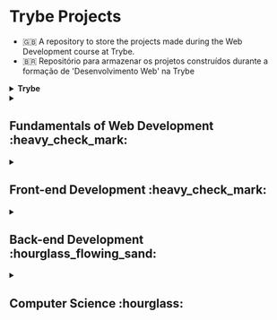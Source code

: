 # Trybe Projects
- 🇬🇧 A repository to store the projects made during the Web Development course at Trybe.
- 🇧🇷 Repositório para armazenar os projetos construídos durante a formação de 'Desenvolvimento Web' na Trybe

<details>
<summary><strong>Trybe</strong></summary>
<ul>
<li>
🇬🇧 "Trybe is a technology school that has a genuine commitment to the professional success of its students. There are more than 1.500 hours of training that covers fundamentals of web development, Front-end, Back-end, computer science, agile methodologies and soft skills."
</li>
<li>
🇧🇷 "A Trybe é uma escola de tecnologia que tem comprometimento genuíno com o sucesso profissional das pessoas estudantes. São mais de 1.500 horas de formação que aborda fundamentos de desenvolvimento web, Front-end, Back-end, ciência da computação, metodologias ágeis e habilidades comportamentais."
</li>
</ul>
</details>

<details>
<summary><h2>Fundamentals of Web Development  :heavy_check_mark: </h2></summary>

#### Unit 01: Unix & Bash
- Unix & Bash - Part 1
- Unix & Bash - Part 2
 
#### Unit 02: Git, GitHub, and Internet
- Git & GitHub - What they are and what they are used for
- Git & GitHub - Understanding the commands
- Internet - Understanding how it works
 
 #### Unit 03: Introduction to HTML e CSS
- HTML & CSS - Page stucture
- HTML & CSS - First steps with CSS
- HTML & CSS - Selectors and positioning
- Semantic HTML
- ☑️ **Project - Lessons Learned** :heavy_check_mark:

 #### Unit 04: Introduction to JavaScript
- JavaScript - First steps
- JavaScript - Array and For loop
- JavaScript - Programming Logic and Algorithms
- JavaScript - Objects and Functions
- ☑️ **Project - Playground Functions** :heavy_check_mark:

#### Unit 05: JavaScript - DOM, Events and Web Storage
- JavaScript - DOM and selectors
- JavaScript - Working with elements
- JavaScript - Events
- JavaScript - Web Storage
- ☑️ **Project - Pixels Art** :heavy_check_mark:
- ☑️ **Project - To-do List** :heavy_check_mark:
 
#### Unit 06: HTML & CSS: Forms, Flexbox, and Responsiveness
- HTML & CSS - Forms
- JavaScript Libraries and CSS Frameworks
- Introduction - Flexbox CSS
- Flexbox CSS - Part 1
- Flexbox CSS - Part 2
- CSS Responsive - Mobile First
- ☑️ **Project - Trybewarts** :heavy_check_mark:
  
#### Unit 07: Introduction to JavaScript ES6 and Unit Tests
- JavaScript ES6 - let, const, arrow functions, and template literals
- JavaScript ES6 - Exception flow and Objetcs
- First steps with Jest
- ☑️ **Project - JavaScript ES6 Unit Tests** :heavy_check_mark:

#### Unit 08: JavaScript ES6 Higher-Order Functions
- JavaScript ES6 - Introduction to Higher-Order Functions
- JavaScript ES6 - Higher-Order Functions - forEach, find, some, every, sort
- JavaScript ES6 - Higher-Order Functions - map e filter
- JavaScript ES6 - Higher-Order Functions - reduce
- JavaScript ES6 - spread operator, rest parameter, destructuring and more
- ☑️ **Project - Zoo functions** :heavy_check_mark:
</details>

<details>
<summary><h2>Front-end Development :heavy_check_mark: </h2></summary>

#### Unit 09: JavaScript and Asynchronous Tests
 <br> 
 ☑️ 09.01 - Introduction to Front-end development - Part 1
 <div>
 ☑️ 09.01 - Asynchronous JavaScript and Callbacks - Part 2
 <div>
 ☑️ 09.02 - Asynchronous JavaScript - Fetch API, and async/await
 <div>
 ☑️ 09.03 - Jest - Asynchronous Tests
 <div>
 ☑️ 09.04 - Project - Shopping Cart - Grade: 🥇
 </br>

 - Unit 10: Introduction to React
 <br> 
 ☑️ 10.01 - Introdução - React
 <div>
 ☑️ 10.01 - 'Hello, world!' no React!
 <div>
 ☑️ 10.02 - Componentes React
 <div>
 ☑️ 10.03 - Project - Sistema Solar - Grade: 🥇
 </br>
  
 - Unit 11: Components with State, Events, and Forms with React
 <br> 
 ☑️ 11.01 - Components with state and events
 <div>
 ☑️ 11.02 - Forms with React
 <div>
 ☑️ 11.03  - Project - Tryunfo - Grade: 🥇
 </br>
  
 - Unit 12: Components Lifecycle and React Router</h2>
 <br> 
 ☑️ 12.01 - Components Lifecycle
 <div>
 ☑️ 12.02 - React Router
 <div>
 ☑️ 12.03 - Project - TrybeTunes - Grade: 🥇
 </br>
  
 - Unit 13: Agile Methodologies
 <br> 
 ☑️ 13.01 - Agile Methodologies
 <div>
 ☑️ 13.02 - Project - Front-end Online Store - Grade: 🥇
 </br>
 
 - Unit 14: Automated testing with React Testing Library
 <br> 
 ☑️ 14.01 - RTL - First Steps
 <div>
 ☑️ 14.02 - RTL - Mocks and Inputs
 <div>
 ☑️ 14.03 - RTL - Testing React Router
 <div>
  14.04 - Project - Tests with React - Grade: 
 </br>
  
 - Unit 15: State management with Redux
 <br> 
 15.01 - Introduction to Redux - the global application state
 <div>
 15.02 - Using Redux with React
 <div>
 15.03 - Using Redux with React - Practice - RTL - Testing React Router
 <div>
 15.04 - Using Redux with React - Asynchronous Actions
 <div>
 15.05 - Tests with React-Redux
 <div>
 15.06 - Project - Trybe Wallet - Grade:
 </br>
   
 - Unit 16: Project - Trivia Game
 <br>
 16.01 - Project - Trivia Game - Grade:
 </br>

 - Unit 17: Context API and React Hooks
 <br>  
 17.01 - React Context API
 <div>
 17.02 - React Hooks - useState and useContext
 <div>
 17.03 - React Hooks - useEffect and custom Hooks
 <div>
 17.04 - Project - StarWars Datatable with Context API and Hooks - Grade:
 </br>
 
 - Unit 18: Project - Recipes App</h2>
 <br>
 18.01 - Project - Recipes App - Grade:
 </br>
 </details>

<details>
<summary><h2>Back-end Development :hourglass_flowing_sand: </h2></summary> 
 - Unit 19: Docker: Using Containers
 <br> 
 19.01 - Introduction - Back-end
 <div>
 19.01 - Using Containers - Docker
 <div>
 19.02 - Manipulation and Creation of Images with Docker
 <div>
 19.03 - Orchestrating Containers with Docker Compose
 <div>
 19.04 - Project - Docker To-do List - Grade:
 </br>
  
 - Unit 20: Introduction to SQL
 <br> 
 20.01 - Introduction - Relational Databases
 <div>
 20.01 - SQL Databases
 <div>
 20.02 - Finding data in a database
 <div>
 20.03 - Filtering data in specific ways
 <div>
 20.04 - Manipulating tables
 <div>
 20.05 - Project - All For One - Grade:
 </br>
  
 - Unit 21: SQL Functions, JOINs e Normalization
 <br>
 21.01 - Most used SQL functions
 <div>
 21.02 - Simplifying JOINs
 <div>
 21.03 - Turning ideas into a database model
 <div> 
 21.04 - Live lecture + Project - One For All - Grade:
 </br>
  
 - Unit 22: Introduction to Web Development with Node.js
 <br>
 22.01 - Intro - Node.js
 <div>
 22.01 - Node.js - An JavaScript engine
 <div>
 22.02 - Node.js - Asynchronous Flow
 <div>
 22.03 - Mocha, Chai and Sinon - Back-end Tests with Node.js
 <div>
 22.04 - Express - HTTP with Node.js
 <div>
 22.05 - Express - Middlewares
 <div>
 22.06 - Project - Talker Manager - Grade:
 </br>
  
 - Unit 23: Node.js: Service Layer, Rest Architecture, and Restful
 <br>
 23.01 - Introduction to - Software Architecture
 <div>
 23.01 - Software Architecture - Model Layer
 <div>
 23.02 - Software Architecture - Controller and Service Layers
 <div>
 23.03 - Web Architecture - Rest and Restful
 <div>
 23.04 - Software Architecture - Testing the Layers
 <div>
 23.05 - Project - Store Manager - Grade: 
 </br>
  
 - Unit 24: Node.js: ORM and Autentication
 <br>
 24.01 - Introduction - Node.js: ORM and Autentication
 <div>
 24.01 - ORM - Application interface with the database
 <div>
 24.02 - ORM - Associations
 <div>
 24.03 - JWT - (JSON Web Token)
 <div>
 24.04 - Testing APIs with Integration Tests
 <div>
 24.05 - Project - Blogs API
 </br>
 
 - Unit 25: Deployment
 </br>
 25.01 - Introduction - Deploy
 <div>
 25.01 - Infrastructure - Deploy with Heroku
 <div>
 25.02 - Deploy Docker & Heroku
 <div>
 25.03 - Project - Stranger Things - Grade: 
 </br>
 
 - Unit 26: TypeScript
 <br>
 26.01 - Introduction - TypeScript
 <div>
 26.01 - Introduction to TypeScript
 <div>
 26.02 - Static typing and Generics
 <div> 
 26.03 - Express with TypeScript
 <div>
 26.04 - Project - Trybe Smith - Grade:
 </br>
  
 - Unit 27: Object-Oriented Programming (OOP) and SOLID
 <br>
 27.01 -  Introduction to Object-Oriented Programming
 <div>
 27.02 - Inheritance and Interfaces
 <div>
 27.03 - Polymorfism
 <div>
 27.04 - SOLID - Introduction
 <div>
 27.05 - SOLID - Continuation
 <div>
 27.06 - Project - Trybers and Dragons - Grade:
 </br>
 
 - Unit 28: Project - TFC - Trybe Soccer Team
 <br>
 28.01 - Project - TFC - Trybe Soccer Team - Grade:
 </br>
  
 - Unit 29: Introduction to MongoDB
 <br>
 29.01 - Introduction - NoSQL
 <div>
 29.01 - MongoDB - Introduction
 <div>
 29.02 - Filter Operators
 <div>
 29.03 - Query operators
 <div>
 29.04 - Simple Updates
 <div>
 29.05 - Complex Updates - Arrays
 <div>
 29.30 - Project - Commerce - Grade: 
 </br>
  
 - Unit 30: MongoDB with Node.js and OOP
 <br>
 30.01 - MongoDB and MSC architecture
 <div>
 30.02 - MongoDB and OOP
 <div>
 30.03 - Project - Car Shop - Grade:
 </br>
 
 - Unit 31: Project - Delivery App
 <br>
 31.01 - Project - Delivery App
 </br>

 - Unit 32: MasterClass - VPS, CI/CD
 <br>
 32.01 - Day 1
 <div>
 32.02 - Day 2
 </details>

<details>
<summary><h2>Computer Science :hourglass: </h2></summary>

 - Unit 33: Introduction to Python
 <br>
 33.01 - Introduction to - Computer Science
 <div>
 33.01 - Learning Python
 <div>
 33.02 - Data Input and Output
 <div>
 33.03 - Tests
 <div>
 33.04 - Project - Job Insights - Grade:
 </br>
  
 - Unit 34: Design Patterns
 <br> 
 34.01 - Object-Oriented Programming Introduction
 <div>
 34.02 - Patterns - Iterator, Adapter, Strategy
 <div>
 34.03 - Patterns - Decorator, Observer, Factory
 <div>
 34.04 - Project - Inventory Reports - Grade:
 </br>
 
 - Unit 35: Networks and Data Scraping
 <br>
 35.01 - Network architecture, tools and security
 <div>
 35.02 - Data Scraping
 <div>
 35.03 - Project - Tech news
 </br>
  
 - Unit 36: Algorithms
 <br> 
 36.01 - Algorithms complexity
 <div>
 36.02 - Recursiveness and problem solving strategies
 <div>
 36.03 - Sorting and search Algorithms
 <div>
 36.04 - Project - Algorithms
 </br>
  
 - Unit 37: Data Structure I: Arrays, Lists, Queues and Stacks
 <br>
 37.01 - Computer Architecture
 <div>
 37.02 - Arrays
 <div>
 37.03 - Node and Linked Lists
 <div>
 37.04 - Stacks and Queues
 <div>
 37.03 - Project - TING - Trybe Is Not Google - Grade:
 </br>
  
 - Unit 38: Data Structure II: Arrays, Hashmaps, and Sets
 <br>
 38.01 - Hashmap and Dict
 <div>
 38.02 - Set
 <div>
 38.03 - Project - Restaurant Orders - Grade: 
 </details>
